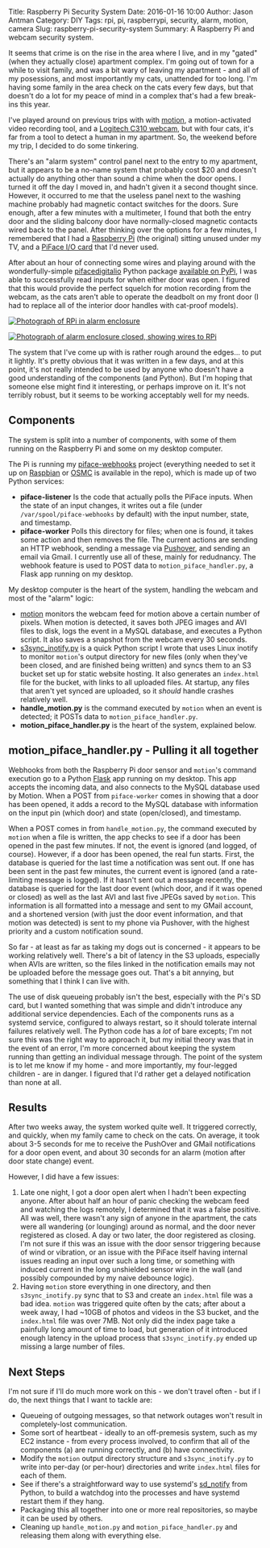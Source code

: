 Title: Raspberry Pi Security System
Date: 2016-01-16 10:00
Author: Jason Antman
Category: DIY
Tags: rpi, pi, raspberrypi, security, alarm, motion, camera
Slug: raspberry-pi-security-system
Summary: A Raspberry Pi and webcam security system.

It seems that crime is on the rise in the area where I live, and in my "gated" (when they actually close)
apartment complex. I'm going out of town for a while to visit family, and was a bit wary of leaving my
apartment - and all of my posessions, and most importantly my cats, unattended for too long. I'm having
some family in the area check on the cats every few days, but that doesn't do a lot for my peace of mind
in a complex that's had a few break-ins this year.

I've played around on previous trips with with [motion](http://www.lavrsen.dk/foswiki/bin/view/Motion/WebHome), a motion-activated video recording tool,
and a [Logitech C310 webcam](http://www.amazon.com/Logitech-960-000585-HD-Webcam-C310/dp/B003LVZO8S/ref=sr_1_1?ie=UTF8&qid=1450663461&sr=8-1&keywords=logitech+c310),
but with four cats, it's far from a tool to detect a human in my apartment. So, the weekend before my trip,
I decided to do some tinkering.

There's an "alarm system" control panel next to the entry to my apartment, but it appears to be a no-name system that probably
cost $20 and doesn't actually do anything other than sound a chime when the door opens. I turned it off the day I moved in,
and hadn't given it a second thought since. However, it occurred to me that the useless panel next to the washing machine
probably had magnetic contact switches for the doors. Sure enough, after a few minutes with a multimeter, I found that both
the entry door and the sliding balcony door have normally-closed magnetic contacts wired back to the panel. After thinking
over the options for a few minutes, I remembered that I had a [Raspberry Pi](https://www.raspberrypi.org/) (the original)
sitting unused under my TV, and a [PiFace I/O card](https://www.sparkfun.com/products/11772) that I'd never used.

After about an hour of connecting some wires and playing around with the wonderfully-simple [pifacedigitalio](http://piface.github.io/pifacedigitalio/)
Python package [available on PyPi](https://pypi.python.org/pypi/pifacedigitalio/3.0.5), I was able to successfully read
inputs for when either door was open. I figured that this would provide the perfect squelch for motion recording from the
webcam, as the cats aren't able to operate the deadbolt on my front door (I had to replace all of the interior door handles
with cat-proof models).

[![Photograph of RPi in alarm enclosure](/GFX/rpi_alarm_1_sm.jpg)](/GFX/rpi_alarm_1_large.jpg)

[![Photograph of alarm enclosure closed, showing wires to RPi](/GFX/rpi_alarm_2_sm.jpg)](/GFX/rpi_alarm_2_large.jpg)

The system that I've come up with is rather rough around the edges... to put it lightly. It's pretty obvious that it was written
in a few days, and at this point, it's not really intended to be used by anyone who doesn't have a good understanding of the
components (and Python). But I'm hoping that someone else might find it interesting, or perhaps improve on it. It's not terribly
robust, but it seems to be working acceptably well for my needs.

## Components

The system is split into a number of components, with some of them running on the Raspberry Pi and some on my desktop computer.

The Pi is running my [piface-webhooks](https://github.com/jantman/piface-webhooks) project (everything needed to set it up on
[Raspbian](https://www.raspbian.org/) or [OSMC](https://osmc.tv/) is available in the repo), which is made up of two Python
services:

* __piface-listener__ Is the code that actually polls the PiFace inputs. When the state of an input changes, it writes out
a file (under ``/var/spool/piface-webhooks`` by default) with the input number, state, and timestamp.
* __piface-worker__ Polls this directory for files; when one is found, it takes some action and then removes the file. The
current actions are sending an HTTP webhook, sending a message via [Pushover](https://pushover.net/), and sending an email
via Gmail. I currently use all of these, mainly for redudnancy. The webhook feature is used to POST data to ``motion_piface_handler.py``,
a Flask app running on my desktop.

My desktop computer is the heart of the system, handling the webcam and most of the "alarm" logic:

* [motion](http://www.lavrsen.dk/foswiki/bin/view/Motion/WebHome) monitors the webcam feed for motion above a certain number of
pixels. When motion is detected, it saves both JPEG images and AVI files to disk, logs the event in a MySQL database, and
executes a Python script. It also saves a snapshot from the webcam every 30 seconds.
* [s3sync_inotify.py](https://github.com/jantman/misc-scripts/blob/master/s3sync_inotify.py) is a quick Python script I wrote that
uses Linux inotify to monitor ``motion``'s output directory for new files (only when they've been closed, and are finished being
written) and syncs them to an S3 bucket set up for static website hosting. It also generates an ``index.html`` file for the bucket,
with links to all uploaded files. At startup, any files that aren't yet synced are uploaded, so it _should_ handle crashes relatively
well.
* __handle_motion.py__ is the command executed by ``motion`` when an event is detected; it POSTs data to ``motion_piface_handler.py``.
* __motion_piface_handler.py__ is the heart of the system, explained below.

## motion_piface_handler.py - Pulling it all together

Webhooks from both the Raspberry Pi door sensor and ``motion``'s command execution go to a Python [Flask](http://flask.pocoo.org/) app
running on my desktop. This app accepts the incoming data, and also connects to the MySQL database used by Motion. When a POST from
``piface-worker`` comes in showing that a door has been opened, it adds a record to the MySQL database with information on the input
pin (which door) and state (open/closed), and timestamp.

When a POST comes in from ``handle_motion.py``, the command executed by ``motion`` when a file is written, the app checks to see if
a door has been opened in the past few minutes. If not, the event is ignored (and logged, of course). However, if a door has been
opened, the real fun starts. First, the database is queried for the last time a notification was sent out. If one has been sent
in the past few minutes, the current event is ignored (and a rate-limiting message is logged). If it hasn't sent out a message
recently, the database is queried for the last door event (which door, and if it was opened or closed) as well as the last AVI
and last five JPEGs saved by ``motion``. This information is all formatted into a message and sent to my GMail account, and a
shortened version (with just the door event information, and that motion was detected) is sent to my phone via Pushover, with
the highest priority and a custom notification sound.

So far - at least as far as taking my dogs out is concerned - it appears to be working relatively well. There's a bit of
latency in the S3 uploads, especially when AVIs are written, so the files linked in the notification emails may not be
uploaded before the message goes out. That's a bit annying, but something that I think I can live with.

The use of disk queueing probably isn't the best, especially with the Pi's SD card, but I wanted something that was simple
and didn't introduce any additional service dependencies. Each of the components runs as a systemd service, configured to
always restart, so it should tolerate internal failures relatively well. The Python code has a _lot_ of bare excepts;
I'm not sure this was the right way to approach it, but my initial theory was that in the event of an error, I'm more
concerned about keeping the system running than getting an individual message through. The point of the system is to let
me know if my home - and more importantly, my four-legged children - are in danger. I figured that I'd rather get a delayed
notification than none at all.

## Results

After two weeks away, the system worked quite well. It triggered correctly, and quickly, when my family came to check on the cats.
On average, it took about 3-5 seconds for me to receive the PushOver and GMail notifications for a door open event, and about 30 seconds
for an alarm (motion after door state change) event.

However, I did have a few issues:

1. Late one night, I got a door open alert when I hadn't been expecting anyone. After about half an hour of panic checking the webcam feed
and watching the logs remotely, I determined that it was a false positive. All was well, there wasn't any sign of anyone in the apartment,
the cats were all wandering (or lounging) around as normal, and the door never registered as closed. A day or two later, the door registered
as closing. I'm not sure if this was an issue with the door sensor triggering because of wind or vibration, or an issue with the PiFace itself
having internal issues reading an input over such a long time, or something with induced current in the long unshielded sensor wire in the wall
(and possibly compounded by my naive debounce logic).
2. Having ``motion`` store everything in one directory, and then ``s3sync_inotify.py`` sync that to S3 and create an ``index.html`` file was a
bad idea. ``motion`` was triggered quite often by the cats; after about a week away, I had ~10GB of photos and videos in the S3 bucket, and the
``index.html`` file was over 7MB. Not only did the index page take a painfully long amount of time to load, but generation of it introduced enough
latency in the upload process that ``s3sync_inotify.py`` ended up missing a large number of files.

## Next Steps

I'm not sure if I'll do much more work on this - we don't travel often - but if I do, the next things that I want to tackle are:

* Queueing of outgoing messages, so that network outages won't result in completely-lost communication.
* Some sort of heartbeat - ideally to an off-premesis system, such as my EC2 instance - from every process involved, to
confirm that all of the components (a) are running correctly, and (b) have connectivity.
* Modify the ``motion`` output directory structure and ``s3sync_inotify.py`` to write into per-day (or per-hour) directories
and write ``index.html`` files for each of them.
* See if there's a straightforward way to use systemd's [sd_notify](http://www.freedesktop.org/software/systemd/man/sd_notify.html)
from Python, to build a watchdog into the processes and have systemd restart them if they hang.
* Packaging this all together into one or more real repositories, so maybe it can be used by others.
* Cleaning up ``handle_motion.py`` and ``motion_piface_handler.py`` and releasing them along with everything else.
